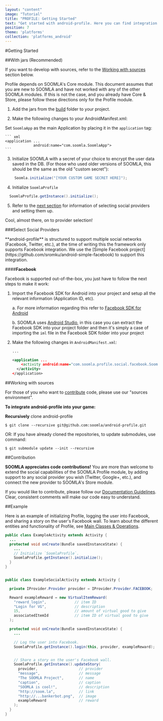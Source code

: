 ```yaml
---
layout: "content"
image: "Tutorial"
title: "PROFILE: Getting Started"
text: "Get started with android-profile. Here you can find integration instructions and a basic example of initialization."
position: 7
theme: 'platforms'
collection: 'platforms_android'
---
```


#Getting Started

##With jars (Recommended)

If you want to develop with sources, refer to the [Working with sources](#working-with-sources) section below.

<div class="info-box">Profile depends on SOOMLA's Core module. This document assumes that you are new to SOOMLA and have not worked with any of the other SOOMLA modules. If this is not the case, and you already have Core & Store, please follow these directions only for the Profile module.</div>

1. Add the jars from the [build](https://github.com/soomla/android-profile/tree/master/build) folder to your project.

2. Make the following changes to your AndroidManifest.xml:

  Set `SoomlaApp` as the main Application by placing it in the `application` tag:

    ``` xml
    <application ...
                 android:name="com.soomla.SoomlaApp">
    ```

3. Initialize SOOMLA with a secret of your choice to encrypt the user data saved in the DB. (For those who used older versions of SOOMLA, this should be the same as the old "custom secret"):

    ``` java
     Soomla.initialize("[YOUR CUSTOM GAME SECRET HERE]");
    ```

4. Initialize `SoomlaProfile`

  ``` java
    SoomlaProfile.getInstance().initialize();
  ```

5. Refer to the [next section](#select-social-providers) for information of selecting social providers and setting them up.

Cool, almost there, on to provider selection!

###Select Social Providers

<div class="info-box">**android-profile** is structured to support multiple social networks (Facebook, Twitter, etc.), at the time of writing this the framework only supports Facebook integration. We use the [Simple Facebook project](https://github.com/sromku/android-simple-facebook) to support this integration.</div>

####**Facebook**

Facebook is supported out-of-the-box, you just have to follow the next steps to make it work:

1. Import the Facebook SDK for Android into your project and setup all the relevant information (Application ID, etc).

    a. For more information regarding this refer to [Facebook SDK for Android](https://developers.facebook.com/docs/android)

    b. SOOMLA uses [Android Studio](https://developer.android.com/sdk/installing/studio.html), in this case you can extract the Facebook SDK into your project folder and then it's simply a case of importing the `iml` file in the Facebook SDK folder into your project

2. Make the following changes in `AndroidManifest.xml`:

      ``` xml
      ...

      <application ...
          <activity android:name="com.soomla.profile.social.facebook.SoomlaFacebook$SoomlaFBActivity" android:theme="@android:style/Theme.Translucent.NoTitleBar.Fullscreen">
        </activity>
      </application>
      ```

##Working with sources

For those of you who want to [contribute](#contribution) code, please use our "sources environment".

**To integrate android-profile into your game:**

**Recursively** clone android-profile

  ```
  $ git clone --recursive git@github.com:soomla/android-profile.git
  ```

OR: If you have already cloned the repositories, to update submodules, use command:

  ```
  $ git submodule update --init --recursive
  ```

##Contribution

**SOOMLA appreciates code contributions!** You are more than welcome to extend the social capabilities of the SOOMLA Profile module, by adding support to any social provider you wish (Twitter, Google+, etc.), and connect the new provider to SOOMLA's Store module.

If you would like to contribute, please follow our [Documentation Guidelines](https://github.com/soomla/android-store/blob/master/documentation.md). Clear, consistent comments will make our code easy to understand.

##Example

Here is an example of initializing Profile, logging the user into Facebook, and sharing a story on the user's Facebook wall. To learn about the different entities and functionality of Profile, see [Main Classes & Operations](/docs/platforms/android/Profile_MainClasses).

``` java
public class ExampleActivity extends Activity {
  ...
  protected void onCreate(Bundle savedInstanceState) {
    ...
    // Initialize `SoomlaProfile`.
    SoomlaProfile.getInstance().initialize();
  }
}


public class ExampleSocialActivity extends Activity {

  private IProvider.Provider provider = IProvider.Provider.FACEBOOK;

  Reward exampleReward = new VirtualItemReward(
    "reward_login",             // item ID
    "Login for VG",             // description
    15,                         // amount of virtual good to give
    associatedItemId            // item ID of virtual good to give
  );

  protected void onCreate(Bundle savedInstanceState) {
    ...

    // Log the user into Facebook.
    SoomlaProfile.getInstance().login(this, provider, exampleReward);


    // Share a story on the user's Facebook wall.
    SoomlaProfile.getInstance().updateStory(
      provider,                   // provider
      "message",                  // message
      "The SOOMLA Project",       // name
      "caption",                  // caption
      "SOOMLA is cool!",          // description
      "http://soom.la",           // link
      "http://...bankerbot.png",  // image
      exampleReward               // reward
    );
  }
}
```
